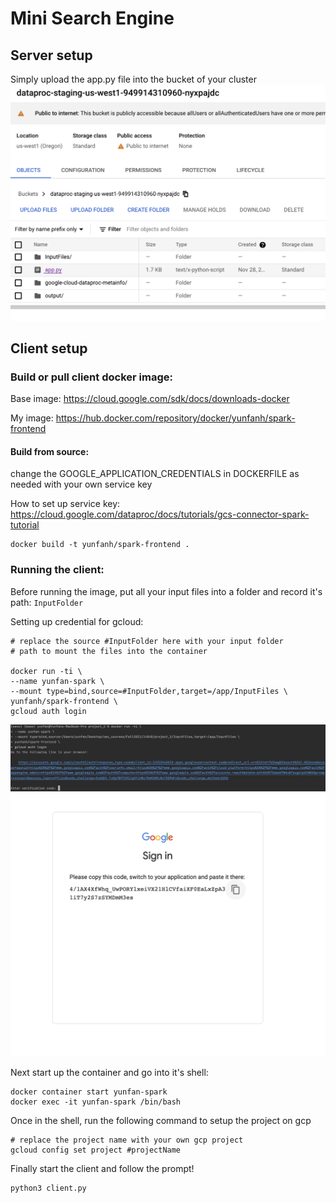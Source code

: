 # Mini Search Engine

## Server setup
Simply upload the app.py file into the bucket of your cluster
![server](./walkthrough/server_upload.png)



## Client setup
### Build or pull client docker image:
Base image: https://cloud.google.com/sdk/docs/downloads-docker

My image: https://hub.docker.com/repository/docker/yunfanh/spark-frontend

#### Build from source:

change the GOOGLE_APPLICATION_CREDENTIALS in DOCKERFILE
as needed with your own service key

How to set up service key:
https://cloud.google.com/dataproc/docs/tutorials/gcs-connector-spark-tutorial
```
docker build -t yunfanh/spark-frontend .
```

### Running the client:

Before running the image, put all your input files into a 
folder and record it's path: `InputFolder`

Setting up credential for gcloud:
```
# replace the source #InputFolder here with your input folder 
# path to mount the files into the container

docker run -ti \
--name yunfan-spark \
--mount type=bind,source=#InputFolder,target=/app/InputFiles \
yunfanh/spark-frontend \
gcloud auth login
```
![container setup 1](./walkthrough/container_1.png)
![container setup 2](./walkthrough/container_2.png)

Next start up the container and go into it's shell:
```
docker container start yunfan-spark
docker exec -it yunfan-spark /bin/bash
```

Once in the shell, run the following command to setup the project
on gcp
```
# replace the project name with your own gcp project
gcloud config set project #projectName
```

Finally start the client and follow the prompt!
````
python3 client.py
````